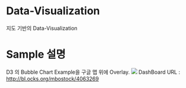 # Data-Visualization
지도 기반의 Data-Visualization

# Sample 설명 
D3 의 Bubble Chart Example을 구글 맵 위에 Overlay.
![](https://github.com/pranker/Data-Visualization/blob/master/Samples/simple2/simple2.png)
DashBoard URL : http://bl.ocks.org/mbostock/4063269
